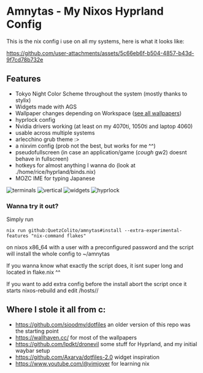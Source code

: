 # Amnytas - My Nixos Hyprland Config

This is the nix config i use on all my systems, here is what it looks like:

https://github.com/user-attachments/assets/5c66eb6f-b504-4857-b43d-9f7cd78b732e

## Features

- Tokyo Night Color Scheme throughout the system (mostly thanks to stylix)
- Widgets made with AGS
- Wallpaper changes depending on Workspace ([see all wallpapers](https://github.com/QuetzColito/amnytas/wallpaper/README.md))
- hyprlock config
- Nvidia drivers working (at least on my 4070ti, 1050ti and laptop 4060)
- usable across multiple systems
- arlecchino grub theme :>
- a nixvim config (prob not the best, but works for me ^^)
- pseudofullscreen (in case an application/game (*cough* gw2) doesnt behave in fullscreen)
- hotkeys for almost anything I wanna do (look at ./home/rice/hyprland/binds.nix)
- MOZC IME for typing Japanese

![terminals](https://github.com/user-attachments/assets/8b9d94f7-7e7e-4f88-ada8-b2c8fc611fbf)
![vertical](https://github.com/user-attachments/assets/2b57bbb9-255b-442c-b996-e7422113d8c2)
![widgets](https://github.com/user-attachments/assets/9e0dfd5d-2eac-4289-b706-95ee646afab9)
![hyprlock](https://github.com/user-attachments/assets/c9a1f143-9709-49ff-934a-4d05e1c5642a)

### Wanna try it out?

Simply run

```
nix run github:QuetzColito/amnytas#install --extra-experimental-features "nix-command flakes"
```

on nixos x86_64 with a user with a preconfigured password and the script will install the whole config to ~/amnytas

If you wanna know what exactly the script does, it isnt super long and located in flake.nix ^^

If you want to add extra config before the install abort the script once it starts nixos-rebuild and edit /hosts/<yourhost>/

## Where I stole it all from c:

- https://github.com/sioodmy/dotfiles an older version of this repo was the starting point
- https://wallhaven.cc/ for most of the wallpapers
- https://github.com/lpdkt/dronevil some stuff for Hyprland, and my initial waybar setup
- https://github.com/Axarva/dotfiles-2.0 widget inspiration
- https://www.youtube.com/@vimjoyer for learning nix
